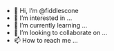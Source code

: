 - 👋 Hi, I’m @fiddlescone
- 👀 I’m interested in ...
- 🌱 I’m currently learning ...
- 💞️ I’m looking to collaborate on ...
- 📫 How to reach me ...

<!---
fiddlescone/fiddlescone is a ✨ special ✨ repository because its `README.md` (this file) appears on your GitHub profile.
You can click the Preview link to take a look at your changes.
--->
